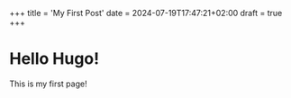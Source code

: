 +++
title = 'My First Post'
date = 2024-07-19T17:47:21+02:00
draft = true
+++

# Hello Hugo! 
This is my first page!